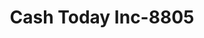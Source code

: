 ---
f_zip-code: 19067
f_state-code: PA
title: Cash Today Inc-8805
f_phone: 215-337-0060
f_city-only: Morrisville
f_address: 1 East Trenton Avenue Unit 13 Morrisville
f_location-unique-id: '8805'
slug: cash-today-inc-8805
updated-on: '2024-05-30T13:46:58.046Z'
created-on: '2024-05-30T13:36:59.803Z'
published-on: '2024-05-30T13:54:32.469Z'
f_city-state: cms/city/morrisville-pa.md
f_company: cms/company/cash-today-inc.md
f_state: cms/state/pennsylvania.md
layout: '[payday-loan].html'
tags: payday-loan
---